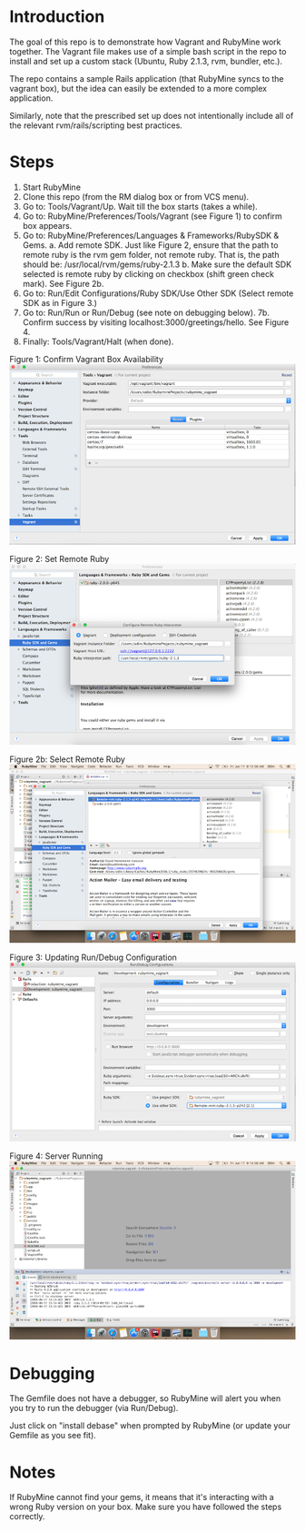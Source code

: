 Introduction
============

The goal of this repo is to demonstrate how Vagrant and RubyMine work together. 
The Vagrant file makes use of a simple bash script in the repo to install and set up a custom stack (Ubuntu, Ruby 2.1.3, rvm, bundler, etc.). 

The repo contains a sample Rails application (that RubyMine syncs to the vagrant box), but the idea can easily be extended to
a more complex application.

Similarly, note that the prescribed set up does not intentionally include 
all of the relevant rvm/rails/scripting best practices. 

Steps
======
1. Start RubyMine
2. Clone this repo (from the RM dialog box or from VCS menu).
3. Go to: Tools/Vagrant/Up. Wait till the box starts (takes a while).
4. Go to: RubyMine/Preferences/Tools/Vagrant (see Figure 1) to confirm box appears.
5. Go to: RubyMine/Preferences/Languages & Frameworks/RubySDK & Gems. 
a. Add remote SDK.
   Just like Figure 2, ensure that the path to remote ruby is the rvm gem folder, not remote ruby. That is, the path should be: /usr/local/rvm/gems/ruby-2.1.3
b. Make sure the default SDK selected is remote ruby by clicking on checkbox (shift green check mark). See Figure 2b.
6. Go to: Run/Edit Configurations/Ruby SDK/Use Other SDK (Select remote SDK as in Figure 3.)
7. Go to: Run/Run or Run/Debug (see note on debugging below).
7b. Confirm success by visiting localhost:3000/greetings/hello. See Figure 4.
8. Finally: Tools/Vagrant/Halt (when done).

Figure 1: Confirm Vagrant Box Availability
![Vagrant](images/vagrant.png)

Figure 2: Set Remote Ruby
![Set Ruby Path](images/configure_remote_ruby_interpreter.png)

Figure 2b: Select Remote Ruby
![Set Ruby Path](images/green_checkmark.png)

Figure 3: Updating Run/Debug Configuration
![Edit Configurations](images/edit_configuration.png)

Figure 4: Server Running
![Edit Configurations](images/running.png)


Debugging
=========
The Gemfile does not have a debugger, so RubyMine will alert you when
you try to run the debugger (via Run/Debug). 

Just click on "install debase" when prompted by RubyMine (or update your Gemfile as you see fit).

Notes
======
If RubyMine cannot find your gems, it means that it's interacting with a wrong Ruby version on your box. 
Make sure you have followed the steps correctly.